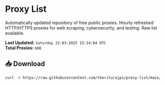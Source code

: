 # Proxy List

Automatically updated repository of free public proxies. Hourly refreshed HTTP/HTTPS proxies for web scraping, cybersecurity, and testing. Raw list available.

**Last Updated:** `Saturday 22-03-2025 15:14:04 UTC`  
**Total Proxies:** `606`

## 📥 Download
```bash
curl -O https://raw.githubusercontent.com/theriturajps/proxy-list/main/proxies.txt
